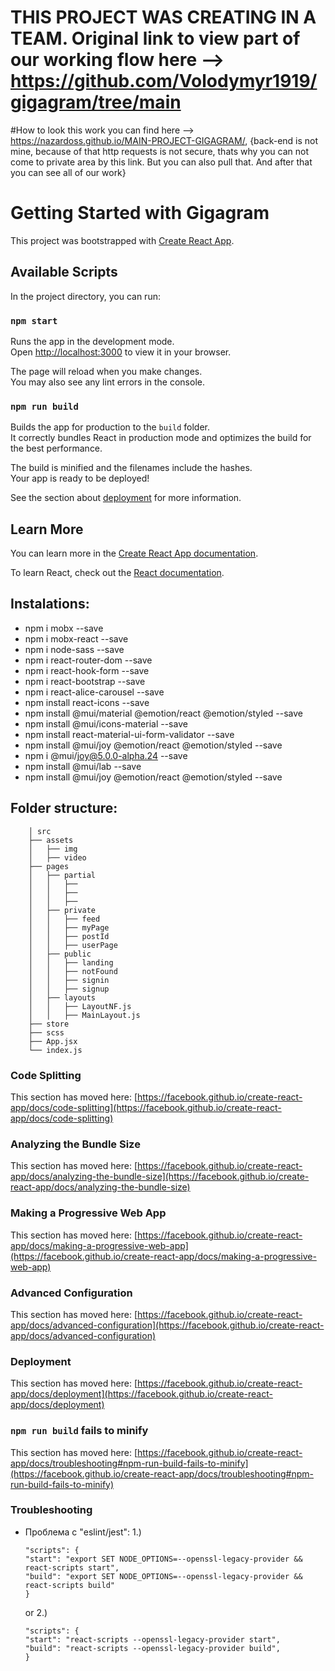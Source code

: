 # THIS PROJECT WAS CREATING IN A TEAM. Original link to view part of our working flow here --> https://github.com/Volodymyr1919/gigagram/tree/main

#How to look this work you can find here --> https://nazardoss.github.io/MAIN-PROJECT-GIGAGRAM/, 
{back-end is not mine, because of that http requests is not secure, thats why you can not come to private area by this link. But you can also pull that. And after that you can see all of our work}

# Getting Started with Gigagram

This project was bootstrapped with [Create React App](https://github.com/facebook/create-react-app).

## Available Scripts

In the project directory, you can run:

### `npm start`

Runs the app in the development mode.\
Open [http://localhost:3000](http://localhost:3000) to view it in your browser.

The page will reload when you make changes.\
You may also see any lint errors in the console.

### `npm run build`

Builds the app for production to the `build` folder.\
It correctly bundles React in production mode and optimizes the build for the best performance.

The build is minified and the filenames include the hashes.\
Your app is ready to be deployed!

See the section about [deployment](https://facebook.github.io/create-react-app/docs/deployment) for more information.

## Learn More

You can learn more in the [Create React App documentation](https://facebook.github.io/create-react-app/docs/getting-started).

To learn React, check out the [React documentation](https://reactjs.org/).

## Instalations:
 - npm i mobx --save
 - npm i mobx-react --save
 - npm i node-sass --save
 - npm i react-router-dom --save
 - npm i react-hook-form --save
 - npm i react-bootstrap --save
 - npm i react-alice-carousel --save
 - npm install react-icons --save
 - npm install @mui/material @emotion/react @emotion/styled --save
 - npm install @mui/icons-material --save
 - npm install react-material-ui-form-validator --save
 - npm install @mui/joy @emotion/react @emotion/styled --save
 - npm i @mui/joy@5.0.0-alpha.24 --save 
 - npm install @mui/lab --save
 - npm install @mui/joy @emotion/react @emotion/styled --save



## Folder structure:
```
    │ src
    ├── assets
    │   ├── img
    │   ├── video
    ├── pages
    │   ├── partial
    │   │   ├──
    │   │   ├──
    │   │   ├──
    │   ├── private
    │   │   ├── feed
    │   │   ├── myPage
    │   │   ├── postId
    │   │   ├── userPage
    │   ├── public
    │   │   ├── landing
    │   │   ├── notFound
    │   │   ├── signin
    │   │   ├── signup
    │   ├── layouts
    │   │   ├── LayoutNF.js
    │   │   ├── MainLayout.js
    ├── store
    ├── scss
    ├── App.jsx
    └── index.js
```

### Code Splitting

This section has moved here: [https://facebook.github.io/create-react-app/docs/code-splitting](https://facebook.github.io/create-react-app/docs/code-splitting)

### Analyzing the Bundle Size

This section has moved here: [https://facebook.github.io/create-react-app/docs/analyzing-the-bundle-size](https://facebook.github.io/create-react-app/docs/analyzing-the-bundle-size)

### Making a Progressive Web App

This section has moved here: [https://facebook.github.io/create-react-app/docs/making-a-progressive-web-app](https://facebook.github.io/create-react-app/docs/making-a-progressive-web-app)

### Advanced Configuration

This section has moved here: [https://facebook.github.io/create-react-app/docs/advanced-configuration](https://facebook.github.io/create-react-app/docs/advanced-configuration)

### Deployment

This section has moved here: [https://facebook.github.io/create-react-app/docs/deployment](https://facebook.github.io/create-react-app/docs/deployment)

### `npm run build` fails to minify

This section has moved here: [https://facebook.github.io/create-react-app/docs/troubleshooting#npm-run-build-fails-to-minify](https://facebook.github.io/create-react-app/docs/troubleshooting#npm-run-build-fails-to-minify)


### Troubleshooting
- Проблема с "eslint/jest": 
    1.) 
    ```
    "scripts": {
    "start": "export SET NODE_OPTIONS=--openssl-legacy-provider && react-scripts start",
    "build": "export SET NODE_OPTIONS=--openssl-legacy-provider && react-scripts build"
    }
    ```
    or
    2.)
    ```
    "scripts": {
    "start": "react-scripts --openssl-legacy-provider start",
    "build": "react-scripts --openssl-legacy-provider build",
    }
    ```
